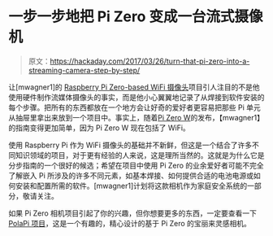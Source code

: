 # 一步一步地把 Pi Zero 变成一台流式摄像机

> 原文：<https://hackaday.com/2017/03/26/turn-that-pi-zero-into-a-streaming-camera-step-by-step/>

让[mwagner1]的 [Raspberry Pi Zero-based WiFi 摄像头](https://hackmypi.com/PiCamPart1.php)项目引人注目的不是他使用硬件制作流媒体摄像头的事实，而是他小心翼翼地记录了从焊接到软件安装的每个步骤。把所有的东西都放在一个地方会让好奇的爱好者更容易把那些 Pi 单元从抽屉里拿出来放到一个项目中。事实上，随着[Pi Zero W](http://hackaday.com/2017/02/28/10-raspberry-pi-zero-w-the-w-means-wifi-bluetooth/)的发布，【mwagner1】的指南变得更加简单，因为 Pi Zero W 现在包括了 WiFi。

使用 Raspberry Pi 作为 WiFi 摄像头的基础并不新鲜，但这是一个结合了许多不同知识领域的项目，对于更有经验的人来说，这是理所当然的。这就是为什么它是分步指南的一个很好的候选；希望在项目中使用 Pi Zero 的业余爱好者可能不完全了解嵌入 Pi 所涉及的许多不同元素，如基本焊接、如何提供合适的电池电源或如何安装和配置所需的软件。[mwagner1]计划将这款相机作为家庭安全系统的一部分，敬请关注。

如果 Pi Zero 相机项目引起了你的兴趣，但你想要更多的东西，一定要查看一下 [PolaPi 项目](https://hackaday.io/project/19731-polapi-zero)，这是一个有趣的，精心设计的基于 Pi Zero 的宝丽来灵感相机。